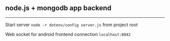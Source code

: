 ## node.js + mongodb app backend
---

Start server `node -r dotenv/config server.js` from project root

Web socket for android frontend connection `localhost:8042`

